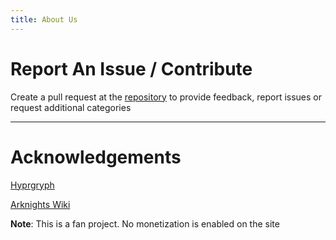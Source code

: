 ```yaml
---
title: About Us
---
```


# Report An Issue / Contribute

Create a pull request at the [repository](https://github.com/aramis-matos/NicheKnightsCalculator) to provide feedback, report issues or request additional categories

---

# Acknowledgements

[Hyprgryph](https://www.hypergryph.com/)

[Arknights Wiki](https://arknights.wiki.gg/wiki/Arknights_Terra_Wiki)

**Note**: This is a fan project. No monetization is enabled on the site
